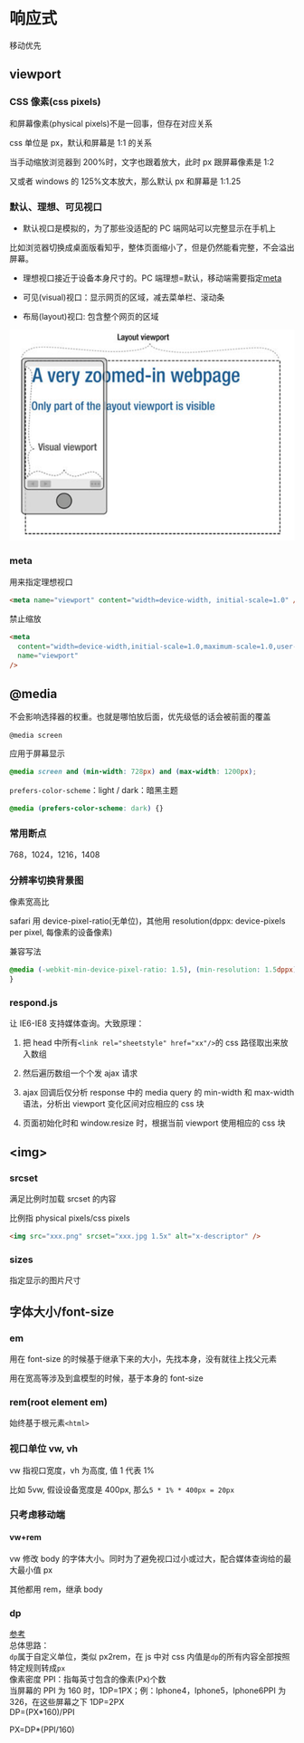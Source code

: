 # 响应式

移动优先

## viewport

### CSS 像素(css pixels)

和屏幕像素(physical pixels)不是一回事，但存在对应关系

css 单位是 px，默认和屏幕是 1:1 的关系

当手动缩放浏览器到 200%时，文字也跟着放大，此时 px 跟屏幕像素是 1:2

又或者 windows 的 125%文本放大，那么默认 px 和屏幕是 1:1.25

### 默认、理想、可见视口

- 默认视口是模拟的，为了那些没适配的 PC 端网站可以完整显示在手机上

比如浏览器切换成桌面版看知乎，整体页面缩小了，但是仍然能看完整，不会溢出屏幕。

- 理想视口接近于设备本身尺寸的。PC 端理想=默认，移动端需要指定[meta](#meta)

- 可见(visual)视口：显示网页的区域，减去菜单栏、滚动条

- 布局(layout)视口: 包含整个网页的区域

![viewport](../images/0889e8a658f7248f7198d0b169a9b1d8.png)

### meta

用来指定理想视口

```html
<meta name="viewport" content="width=device-width, initial-scale=1.0" />
```

禁止缩放

```html
<meta
  content="width=device-width,initial-scale=1.0,maximum-scale=1.0,user-scalable=no"
  name="viewport"
/>
```

## @media

不会影响选择器的权重。也就是哪怕放后面，优先级低的话会被前面的覆盖

`@media screen`

应用于屏幕显示

```css
@media screen and (min-width: 728px) and (max-width: 1200px);
```
`prefers-color-scheme`：light / dark：暗黑主题
``` css
@media (prefers-color-scheme: dark) {}
```
### 常用断点

768，1024，1216，1408

### 分辨率切换背景图

像素宽高比

safari 用 device-pixel-ratio(无单位)，其他用 resolution(dppx: device-pixels per
pixel, 每像素的设备像素)

兼容写法

```css
@media (-webkit-min-device-pixel-ratio: 1.5), (min-resolution: 1.5dppx) {
}
```

### respond.js

让 IE6-IE8 支持媒体查询。大致原理：

1.  把 head 中所有`<link rel="sheetstyle" href="xx"/>`的 css 路径取出来放入数组

2.  然后遍历数组一个个发 ajax 请求

3.  ajax 回调后仅分析 response 中的 media
    query 的 min-width 和 max-width 语法，分析出 viewport 变化区间对应相应的 css 块

4.  页面初始化时和 window.resize 时，根据当前 viewport 使用相应的 css 块

## &lt;img&gt;

### srcset

满足比例时加载 srcset 的内容

比例指 physical pixels/css pixels

```html
<img src="xxx.png" srcset="xxx.jpg 1.5x" alt="x-descriptor" />
```

### sizes

指定显示的图片尺寸

## 字体大小/font-size

### em

用在 font-size 的时候基于继承下来的大小，先找本身，没有就往上找父元素

用在宽高等涉及到盒模型的时候，基于本身的 font-size

### rem(root element em)

始终基于根元素`<html>`

### 视口单位 vw, vh

vw 指视口宽度，vh 为高度, 值 1 代表 1%

比如 5vw, 假设设备宽度是 400px, 那么`5 * 1% * 400px = 20px`

### 只考虑移动端

#### vw+rem

vw 修改 body 的字体大小。同时为了避免视口过小或过大，配合媒体查询给的最大最小值 px

其他都用 rem，继承 body

### dp

[参考](https://segmentfault.com/a/1190000018850370)  
总体思路：  
`dp`属于自定义单位，类似 px2rem，在 js 中对 css 内值是`dp`的所有内容全部按照特定规则转成`px`  
像素密度 PPI：指每英寸包含的像素(Px)个数  
当屏幕的 PPI 为 160 时，1DP=1PX；例：Iphone4，Iphone5，Iphone6PPI 为 326，在这些屏幕之下 1DP=2PX  
DP=(PX\*160)/PPI

PX=DP\*(PPI/160)
